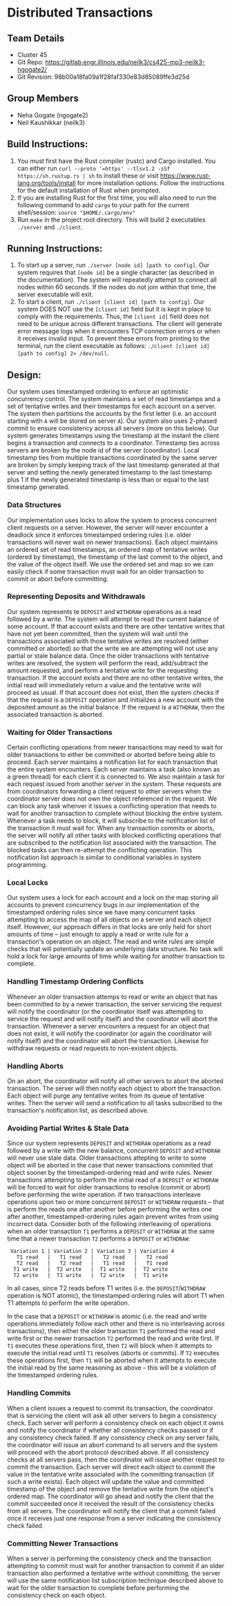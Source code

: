 # Distributed Transactions

## Team Details
* Cluster 45
* Git Repo: https://gitlab.engr.illinois.edu/neilk3/cs425-mp3-neilk3-ngogate2/
* Git Revision: 98b00a18fa09a1f28faf330e83d85089ffe3d25d

## Group Members
* Neha Gogate (ngogate2)
* Neil Kaushikkar (neilk3)

## Build Instructions:

1. You must first have the Rust compiler (rustc) and Cargo installed. You can either run `curl --proto '=https' --tlsv1.2 -sSf https://sh.rustup.rs | sh` to install these or visit https://www.rust-lang.org/tools/install for more installation options. Follow the instructions for the default installation of Rust when prompted.
2. If you are installing Rust for the first time, you will also need to run the following command to add `cargo` to your path for the current shell/session: `source "$HOME/.cargo/env"`
3. Run `make` in the project root directory. This will build 2 executables `./server` and `./client`.

## Running Instructions:

1. To start up a server, run `./server [node id] [path to config]`. Our system requires that `[node id]` be a single character (as described in the documentation). The system will repeatedly attempt to connect all nodes within 60 seconds. If the nodes do not join within that time, the server executable will exit.  
2. To start a client, run `./client [client id] [path to config]`. Our system DOES NOT use the `[client id]` field but it is kept in place to comply with the requirements. Thus, the `[client id]` field does not need to be unique across different transactions. The client will generate error message logs when it encounters TCP connection errors or when it receives invalid input. To prevent these errors from printing to the terminal, run the client executable as follows: `./client [client id] [path to config] 2> /dev/null`. 

## Design: 
Our system uses timestamped ordering to enforce an optimistic concurrency control. The system maintains a set of read timestamps and a set of tentative writes and their timestamps for each account on a server. The system then partitions the accounts by the first letter (i.e. an account starting with `A` will be stored on server `A`). Our system also uses 2-phased commit to ensure consistency across all servers (more on this below). Our system generates timestamps using the timestamp at the instant the client begins a transaction and connects to a coordinator. Timestamp ties across servers are broken by the node id of the server (coordinator). Local timestamp ties from multiple transactions coordinated by the same server are broken by simply keeping track of the last timestamp generated at that server and setting the newly generated timestamp to the last timestamp plus 1 if the newly generated timestamp is less than or equal to the last timestamp generated. 

### Data Structures
Our implementation uses locks to allow the system to process concurrent client requests on a server. However, the server will never encounter a deadlock since it enforces timestamped ordering rules (i.e. older transactions will never wait on newer transactions). Each object maintains an ordered set of read timestamps, an ordered map of tentative writes (ordered by timestamp), the timestamp of the last commit to the object, and the value of the object itself. We use the ordered set and map so we can easily check if some transaction must wait for an older transaction to commit or abort before committing. 

### Representing Deposits and Withdrawals
Our system represents te `DEPOSIT` and `WITHDRAW` operations as a read followed by a write. The system will attempt to read the current balance of some account. If that account exists and there are other tentative writes that have not yet been committed, then the system will wait until the transactions associated with those tentative writes are resolved (either committed or aborted) so that the write we are attempting will not use any partial or stale balance data. Once the older transactions with tentative writes are resolved, the system will perform the read, add/subtract the amount requested, and perform a tentative write for the requesting transaction. If the account exists and there are no other tentative writes, the initial read will immediately return a value and the tentative write will proceed as usual. If that account does not exist, then the system checks if that the request is a `DEPOSIT` operation and initializes a new account with the deposited amount as the initial balance. If the request is a `WITHDRAW`, then the associated transaction is aborted. 

### Waiting for Older Transactions 
Certain conflicting operations from newer transactions may need to wait for older transactions to either be committed or aborted before being able to proceed. Each server maintains a notification list for each transaction that the entire system encounters. Each server maintains a task (also known as a green thread) for each client it is connected to. We also maintain a task for each request issued from another server in the system. These requests are from coordinators forwarding a client request to other servers when the coordinator server does not own the object referenced in the request. We can block any task whenver it issues a conflicting operation that needs to wait for another transaction to complete without blocking the entire system. Whenever a task needs to block, it will subscribe to the notification list of the transaction it must wait for. When any transaction commits or aborts, the server will notify all other tasks with blocked conflicting operations that are subscribed to the notification list associated with the transaction. The blocked tasks can then re-attempt the conflicting operation. This notification list approach is similar to conditional variables in system programming.

### Local Locks
Our system uses a lock for each account and a lock on the map storing all accounts to prevent concurrency bugs in our implementation of the timestamped ordering rules since we have many concurrent tasks attempting to access the map of all objects on a server and each object itself. However, our approach differs in that locks are only held for short amounts of time – just enough to apply a read or write rule for a transaction's operation on an object. The read and write rules are simple checks that will potentially update an underlying data structure. No task will hold a lock for large amounts of time while waiting for another transaction to complete. 

### Handling Timestamp Ordering Conflicts
Whenever an older transaction attemps to read or write an object that has been committed to by a newer transaction, the server servicing the request will notify the coordinator (or the coordinator itself was attempting to service the request and will notify itself) and the coordinator will abort the transaction. Whenever a server encounters a request for an object that does not exist, it will notify the coordinator (or again the coordinator will notify itself) and the coordinator will abort the transaction. Likewise for withdraw requests or read requests to non-existent objects. 

### Handling Aborts
On an abort, the coordinator will notify all other servers to abort the aborted transaction. The server will then notify each object to abort the transaction. Each object will purge any tentative writes from its queue of tentative writes. Then the server will send a notification to all tasks subscribed to the transaction's notification list, as described above. 

### Avoiding Partial Writes & Stale Data
Since our system represents `DEPOSIT` and `WITHDRAW` operations as a read followed by a write with the new balance, concurrent `DEPOSIT` and `WITHDRAW` will never use stale data. Older transactions attepting to write to some object will be aborted in the case that newer transactions commited that object sooner by the timestamped-ordering read and write rules. Newer transactions attempting to perform the initial read of a `DEPOSIT` or `WITHDRAW` will be forced to wait for older transactions to resolve (commit or abort) before performing the write operation. If two transactions interleave operations upon two or more concurrent `DEPOSIT` or `WITHDRAW` requests – that is perform the reads one after another before performing the writes one after another, timestamped-ordering rules again prevent writes from using incorrect data. Consider both of the following interleaving of operations when an older transaction `T1` performs a `DEPOSIT` or `WITHDRAW` at the same time that a newer transaction `T2` performs a  `DEPOSIT` or `WITHDRAW`:
```
 Variation 1 | Variation 2 | Variation 3 | Variation 4
   T1 read   |   T1 read   |   T2 read   |   T2 read
   T2 read   |   T2 read   |   T1 read   |   T1 read
  T1 write   |  T2 write   |  T1 write   |  T2 write
  T2 write   |  T1 write   |  T2 write   |  T1 write
```
In all cases, since T2 reads before T1 writes (i.e. the `DEPOSIT`/`WITHDRAW` operation is NOT atomic), the timestamped ordering rules will abort T1 when T1 attempts to perform the write operation. 

In the case that a `DEPOSIT` or `WITHDRAW` is atomic (i.e. the read and write operations immediately follow each other and there is no interleaving across transactions), then either the older transacton `T1` performed the read and write first or the newer transaction `T2` performed the read and write first. If `T1` executes these operations first, then `T2` will block when it attempts to execute the initial read until `T1` resolves (aborts or commits). If `T2` executes these operations first, then `T1` will be aborted when it attempts to execute the initial read by the same reasoning as above – this will be a violation of the timestamped ordering rules. 

### Handling Commits
When a client issues a request to commit its transaction, the coordinator that is servicing the client will ask all other servers to begin a consistency check. Each server will perform a consistency check on each object it owns and notify the coordinator if whether all consistency checks passed or if any consistency check failed. If any consistency check on any server fails, the coordinator will issue an abort command to all servers and the system will proceed with the abort protocol described above. If all consistency checks at all servers pass, then the coordinator will issue another request to commit the transaction. Each server will direct each object to commit the value in the tentative write associated with the committing transaction (if such a write exists). Each object will update the value and committed timestamp of the object and remove the tentative write from the object's ordered map. The coordinator will go ahead and notify the client that the commit succeeded once it received the result of the consistency checks from all servers. The coordinator will notify the client that a commit failed once it receives just one response from a server indicating the consistency check failed. 

### Committing Newer Transactions
When a server is performing the consistency check and the transaction attempting to commit must wait for another transaction to commit if an older transaction also performed a tentative write without committing, the server will use the same notification list subscription technique described above to wait for the older transaction to complete before performing the consistency check on each object. 